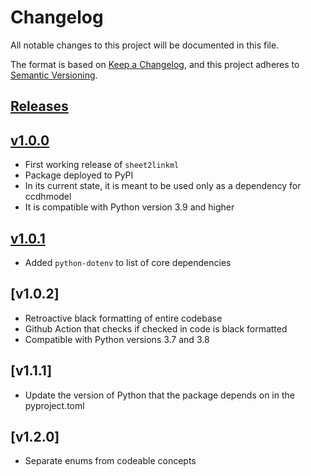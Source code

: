 # Changelog

All notable changes to this project will be documented in this file.

The format is based on [Keep a Changelog](https://keepachangelog.com/en/1.0.0/),
and this project adheres to [Semantic Versioning](https://semver.org/spec/v2.0.0.html).

## [Releases](https://github.com/cancerDHC/sheet2linkml/releases)

## [v1.0.0](https://github.com/cancerDHC/sheet2linkml/releases/tag/v1.0.0)

* First working release of `sheet2linkml`
* Package deployed to PyPI
* In its current state, it is meant to be used only as a dependency for ccdhmodel
* It is compatible with Python version 3.9 and higher


## [v1.0.1](https://github.com/cancerDHC/sheet2linkml/releases/tag/v1.0.1)

* Added `python-dotenv` to list of core dependencies

## [v1.0.2]

* Retroactive black formatting of entire codebase
* Github Action that checks if checked in code is black formatted
* Compatible with Python versions 3.7 and 3.8

## [v1.1.1]

* Update the version of Python that the package depends on in the pyproject.toml

## [v1.2.0]

* Separate enums from codeable concepts
